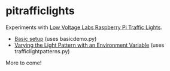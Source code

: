 # pitrafficlights

Experiments with [Low Voltage Labs Raspberry Pi Traffic Lights](http://lowvoltagelabs.com/products/pi-traffic/).

* [Basic setup](https://medium.com/@simon_prickett/playing-with-raspberry-pi-traffic-lights-89e0d1cb51fd) (uses basicdemo.py)
* [Varying the Light Pattern with an Environment Variable](https://medium.com/conectric-networks/playing-with-raspberry-pi-traffic-lights-part-2-ae9ff7c4bf3d) (uses trafficlightpatterns.py)

More to come!
